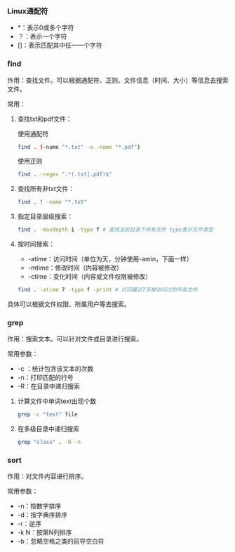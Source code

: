 ### Linux通配符

- *：表示0或多个字符
- ？：表示一个字符
- []：表示匹配其中任一一个字符



### find

作用：查找文件。可以根据通配符、正则、文件信息（时间、大小）等信息去搜索文件。

常用：

1. 查找txt和pdf文件：

    使用通配符

    ```bash
    find . (-name "*.txt" -o -name "*.pdf")
    ```

    使用正则

    ```bash
    find . -regex ".*(.txt|.pdf)$"
    ```

2. 查找所有非txt文件：

    ```bash
    find . ! -name "*.txt"
    ```

3. 指定目录层级搜索：

    ```bash
    find . -maxdepth 1 -type f # 查找当前目录下所有文件 type表示文件类型
    ```

4. 按时间搜索：

    - -atime：访问时间（单位为天，分钟使用-amin，下面一样）
    - -mtime：修改时间（内容被修改）
    - -ctime：变化时间（内容或文件权限被修改）

    ```bash
    find . -atime 7 -type f -print # 打印最近7天被访问过的所有文件
    ```

具体可以根据文件权限、所属用户等去搜索。



### grep

作用：搜索文本。可以针对文件或目录进行搜索。

常用参数：

- -c ：统计包含该文本的次数
- -n：打印匹配的行号
- -R：在目录中递归搜索

1. 计算文件中单词text出现个数

    ```bash
    grep -c "text" file
    ```

2. 在多级目录中递归搜索

    ```bash
    grep "class" . -R -n
    ```



### sort

作用：对文件内容进行排序。

常用参数：

- -n：按数字排序
- -d：按字典序排序
- -r：逆序
- -k N：按第N列排序
- -b：忽略空格之类的前导空白符




